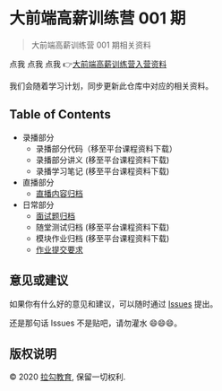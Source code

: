 # 大前端高薪训练营 001 期

> 大前端高薪训练营 001 期相关资料

点我 点我 点我 👉[大前端高薪训练营入营资料](prepare)

我们会随着学习计划，同步更新此仓库中对应的相关资料。

## Table of Contents

- 录播部分
  - 录播部分代码（移至平台课程资料下载）
  - 录播部分讲义 (移至平台课程资料下载)
  - 录播学习笔记 (移至平台课程资料下载)
- 直播部分
  - [直播内容归档](live)
- 日常部分
  - [面试题归档](interviews)
  - 随堂测试归档 (移至平台课程资料下载)
  - 模块作业归档 (移至平台课程资料下载)
  - [作业提交要求](requirements.md)

## 意见或建议

如果你有什么好的意见和建议，可以随时通过 [Issues](https://github.com/lagoufed/fed-e-001/issues) 提出。

还是那句话 Issues 不是贴吧，请勿灌水 😄😄😄。

## 版权说明

&copy; 2020 [拉勾教育](https://kaiwu.lagou.com), 保留一切权利.
